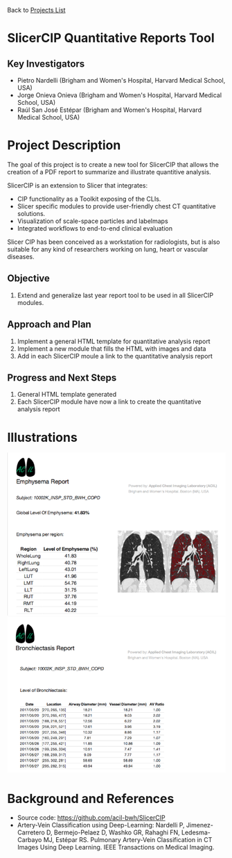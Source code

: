 Back to [Projects List](../../README.md#ProjectsList)

# SlicerCIP Quantitative Reports Tool

## Key Investigators

- Pietro Nardelli (Brigham and Women's Hospital, Harvard Medical School, USA)
- Jorge Onieva Onieva (Brigham and Women's Hospital, Harvard Medical School, USA)
- Raúl San José Estépar (Brigham and Women's Hospital, Harvard Medical School, USA)

# Project Description

The goal of this project is to create a new tool for SlicerCIP that allows the creation of a PDF report to summarize and illustrate quantitive analysis.

SlicerCIP is an extension to Slicer that integrates:

- CIP functionality as a Toolkit exposing of the CLIs.
- Slicer specific modules to provide user-friendly chest CT quantitative solutions.
- Visualization of scale-space particles and labelmaps
- Integrated workflows to end-to-end clinical evaluation

Slicer CIP has been conceived as a workstation for radiologists, but is also suitable for any kind of researchers working on lung, heart or vascular diseases.

## Objective

1. Extend and generalize last year report tool to be used in all SlicerCIP modules. 

## Approach and Plan

1. Implement a general HTML template for quantitative analysis report
2. Implement a new module that fills the HTML with images and data
3. Add in each SlicerCIP moule a link to the quantitative analysis report

## Progress and Next Steps

<!--Describe progress and next steps in a few bullet points as you are making progress.-->
1. General HTML template generated
2. Each SlicerCIP module have now a link to create the quantitative analysis report

# Illustrations

<!--Add pictures and links to videos that demonstrate what has been accomplished.-->

![Report Example 1](PDFReportForEmphysema.png)
![Report Example 2](PDFReportForAVRatioModule.png)

<!--![Some more images](Example2.jpg)-->

# Background and References

<!--Use this space for information that may help people better understand your project, like links to papers, source code, or data.-->

- Source code: https://github.com/acil-bwh/SlicerCIP
- Artery-Vein Classification using Deep-Learning: Nardelli P, Jimenez-Carretero D, Bermejo-Pelaez D, Washko GR, Rahaghi FN, Ledesma-Carbayo MJ, Estépar RS. Pulmonary Artery-Vein Classification in CT Images Using Deep Learning. IEEE Transactions on Medical Imaging.
